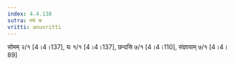 ```yaml
---
index: 4.4.138
sutra: मये च
vritti: anuvritti
---
```


सोमम् २/१ [4।4।137], यः  १/१ [4।4।137], छन्दसि ७/१ [4।4।110],  संज्ञायाम् ७/१ [4।4।89]